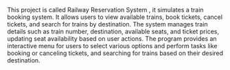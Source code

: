 
This project is called Railway Reservation System , it simulates a train booking system. It allows users to view available trains, book tickets, cancel tickets, and search for trains by destination. The system manages train details such as train number, destination, available seats, and ticket prices, updating seat availability based on user actions. The program provides an interactive menu for users to select various options and perform tasks like booking or canceling tickets, and searching for trains based on their desired destination.
